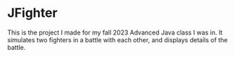 # JFighter
This is the project I made for my fall 2023 Advanced Java class I was in. It simulates two fighters in a battle with each other, and displays details of the battle.
